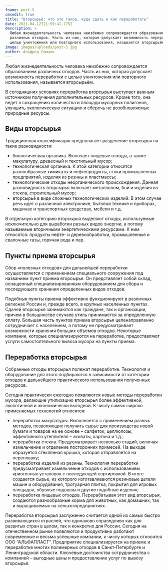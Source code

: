 ```yaml
---
fname: post-5
cmsedit: true
title: "Вторсырьё: что это такое, куда сдать и как переработать"
date: 2021-04-12T21:59:41.775Z
description: >
  Любая жизнедеятельность человека неизбежно сопровождается образованием
  различных отходов. Часть из них, которая допускает возможность переработки с
  целью уничтожения или повторного использования, называется вторсырьём.
image: images/uploads/post-5.jpg
author: Альфред Самцов
---
```

Любая жизнедеятельность человека неизбежно сопровождается образованием различных отходов. Часть из них, которая допускает возможность переработки с целью уничтожения или повторного использования, называется вторсырьём.

В сегодняшних условиях переработка вторсырья выступает важным источником получения дополнительных ресурсов. Кроме того, она ведет к сокращению количества и площади мусорных полигонов, улучшить экологическую ситуацию и сберечь не возобновляемые природные ресурсы.

## Виды вторсырья

Традиционная классификация предполагает разделение вторсырья на такие разновидности:

* биологическая органика. Включает пищевые отходы, а также макулатуру, древесный и текстильный мусор;
* технологическая органика. К этой категории относятся разнообразные химикаты и нефтепродукты, стоки промышленных предприятий, изделия из резины и пластмассы;
* технологические отходы неорганического происхождения. Данная разновидность вторсырья включает металлолом, бой и изделия из стекла, строительный мусор;
* вторсырьё в виде сложных технологических изделий. В этом случае речь идет о различной электронике, бытовой технике и приборах, машинах и транспортных средствах, мебели и т.д.

В отдельную категорию вторсырья выделяют отходы, используемые исключительно для выработки разных видов энергии, а потому называемые вторичными энергетическими ресурсами. К ним относятся: продукты нефте- и деревообработки, промышленные и свалочные газы, горячая вода и пар.

## Пункты приема вторсырья

Сбор «полезных отходов» для дальнейшей переработки осуществляется с применением специального сооружения под названием пункт приема вторсырья. Он представляет собой склад, оснащенный специализированным оборудованием для сбора и последующего хранения определенных видов отходов.

Подобные пункты приема эффективно функционируют в различных регионах России и, прежде всего, в крупных населенных пунктах. Сдачей вторсырья занимаются как граждане, так и организации, причем в большинстве случаев утиль принимается за определенную оплату. Большая часть пунктов приема вторсырья целенаправленно сотрудничает с населением, а потому не предусматривает возможности хранения больших объемов отходов. Некоторые компании, которые специализируются на переработке, предоставляют услуги самостоятельного вывоза мусора на пункты приема.

## Переработка вторсырья

Собранные отходы вторсырья полежат переработке. Технология и оборудование для этого подбираются в зависимости от категории отходов и дальнейшего практического использования полученных ресурсов.

Сегодня практически ежегодно появляются новые методы переработки мусора, делающие утилизацию вторсырья более эффективной, экологичной и экономически выгодной. К числу самых широко применяемых технологий относятся:

* переработка макулатуры. Выполняется с применением разных методов, позволяющих получить сырье для производства новой бумаги и товаров на ее основе – салфеток, целлюлозы, эффективного утеплителя – эковаты, картона и т.д.;
* переработка стекла. Предусматривает несколько стадий, включая измельчение и отделение посторонних примесей. На выходе образуется стеклянная крошка, которая отправляется на переплавку;
* переработка изделий из резины. Технология переработки предусматривает измельчение отходов с использованием криогенных установок с последующей сортировкой. В итоге создается сырье, из которого изготавливаются резиновые детали машин и оборудования, тротуарная плитка, покрытия для игровых площадок, обувные подошвы и другие подобные изделия;
* переработка пищевых отходов. Перерабатывая этот вид вторсырья, создаются разнообразные корма для животных, как домашних, так и выращиваемых на сельхозпредприятиях.

Переработка вторсырья заслуженно считается одной из самых быстро развивающихся отраслей, что одинаково справедливо как для развитых стран в целом, так и конкретно для России. Сегодня на отечественном рынке появляются и продуктивно работают современные и весьма успешные компании, к числу которых относится ООО “АЛЬФАПЛАСТ”. Предприятие специализируется на приеме и переработке многих полимерных отходов в Санкт-Петербурге и Ленинградской области. Ключевые достоинства сотрудничества с компанией – выгодные цены и предоставление услуг по вывозу вторсырья.
